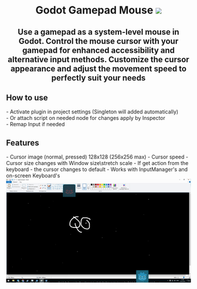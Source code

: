 <h1 align="center">Godot Gamepad Mouse</a>
<img src="https://upload.wikimedia.org/wikipedia/commons/thumb/6/6a/Godot_icon.svg/2048px-Godot_icon.svg.png" height="32"/></h1>
<h2 align="center"> Use a gamepad as a system-level mouse in Godot. Control the mouse cursor with your gamepad for enhanced accessibility and alternative input methods.
Customize the cursor appearance and adjust the movement speed to perfectly suit your needs</h2>

<h2>How to use </h2>
- Activate plugin in project settings (Singleton will added automatically)
<br>
- Or attach script on needed node for changes apply by Inspector
<br>
- Remap Input if needed
<br>
<h2>Features </h2>
- Cursor image (normal, pressed) 128x128 (256x256 max)
- Cursor speed
- Cursor size changes with Window size\stretch scale
- If get action from the keyboard - the cursor changes to default
- Works with InputManager's and on-screen Keyboard's

<br>
<img src="https://github.com/mbMayer/Godot-Click-Through-Transparent-Window-CSharp/blob/main/transparentshow.gif"/></h1>
